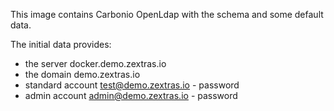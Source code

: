 This image contains Carbonio OpenLdap with the schema and some default data.

The initial data provides:
- the server docker.demo.zextras.io
- the domain demo.zextras.io
- standard account test@demo.zextras.io - password
- admin account admin@demo.zextras.io - password